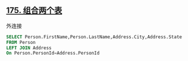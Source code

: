 ## [175. 组合两个表](https://leetcode-cn.com/problems/combine-two-tables/)

外连接



```sql
SELECT Person.FirstName,Person.LastName,Address.City,Address.State
FROM Person
LEFT JOIN Address
On Person.PersonId=Address.PersonId
```





